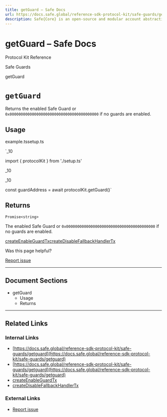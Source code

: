 ```yaml
---
title: getGuard – Safe Docs
url: https://docs.safe.global/reference-sdk-protocol-kit/safe-guards/getguard
description: Safe{Core} is an open-source and modular account abstraction stack. Learn about its features and how to use it.
---
```


# getGuard – Safe Docs

Protocol Kit Reference

Safe Guards

getGuard

# `getGuard`

Returns the enabled Safe Guard or `0x0000000000000000000000000000000000000000` if no guards are enabled.

## Usage



example.tssetup.ts

`_10

import { protocolKit } from './setup.ts'

_10

_10

const guardAddress = await protocolKit.getGuard()`

## Returns

`Promise<string>`

The enabled Safe Guard or `0x0000000000000000000000000000000000000000` if no guards are enabled.

[createEnableGuardTx](/reference-sdk-protocol-kit/safe-guards/createenableguardtx "createEnableGuardTx")[createDisableFallbackHandlerTx](/reference-sdk-protocol-kit/fallback-handler/createdisablefallbackhandlertx "createDisableFallbackHandlerTx")

Was this page helpful?

[Report issue](https://github.com/safe-global/safe-docs/issues/new?assignees=&labels=nextra-feedback&projects=&template=nextra-feedback.yml&title=%5BFeedback%5D+)

---

## Document Sections

- getGuard
  - Usage
  - Returns

---

## Related Links

### Internal Links

- [https://docs.safe.global/reference-sdk-protocol-kit/safe-guards/getguard](https://docs.safe.global/reference-sdk-protocol-kit/safe-guards/getguard)
- [https://docs.safe.global/reference-sdk-protocol-kit/safe-guards/getguard](https://docs.safe.global/reference-sdk-protocol-kit/safe-guards/getguard)
- [createEnableGuardTx](https://docs.safe.global/reference-sdk-protocol-kit/safe-guards/createenableguardtx)
- [createDisableFallbackHandlerTx](https://docs.safe.global/reference-sdk-protocol-kit/fallback-handler/createdisablefallbackhandlertx)

### External Links

- [Report issue](https://github.com/safe-global/safe-docs/issues/new?assignees=&labels=nextra-feedback&projects=&template=nextra-feedback.yml&title=%5BFeedback%5D+)
